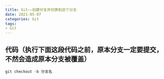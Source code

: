 ```yaml
---
title: Git——创建分支并切换到这个分支
date: 2021-05-07
categories: Git
tags: 
- Git
---
```

## 代码（执行下面这段代码之前，原本分支一定要提交，不然会造成原本分支被覆盖）
```
git checkout -b 分支名
```

